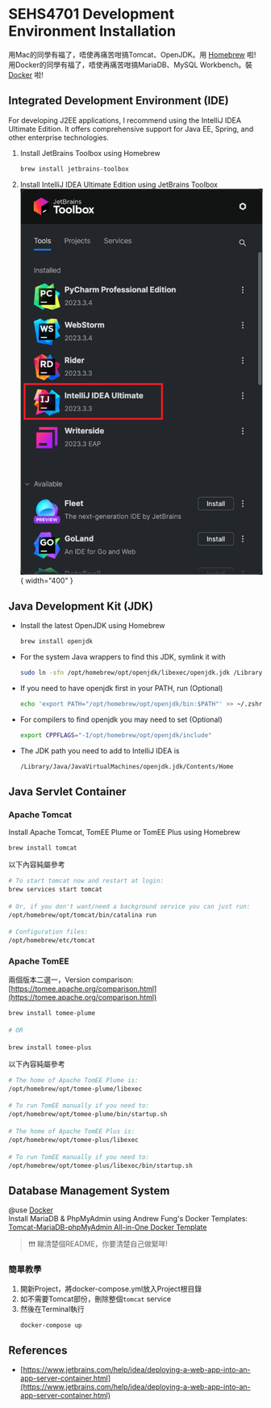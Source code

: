 # SEHS4701 Development Environment Installation

用Mac的同學有福了，唔使再痛苦咁搞Tomcat、OpenJDK。用 [Homebrew](Homebrew.md) 啦! \
用Docker的同學有福了，唔使再痛苦咁搞MariaDB、MySQL Workbench。裝 [Docker](Docker.md) 啦!

## Integrated Development Environment (IDE)

For developing J2EE applications, I recommend using the IntelliJ IDEA Ultimate Edition. It offers comprehensive support
for Java EE, Spring, and other enterprise technologies.

1. Install JetBrains Toolbox using Homebrew
    ```bash
    brew install jetbrains-toolbox
    ```

2. Install IntelliJ IDEA Ultimate Edition using JetBrains Toolbox
   ![jetbrains-toolbox](../images/jetbrains-toolbox.png){ width="400" }

## Java Development Kit (JDK)

- Install the latest OpenJDK using Homebrew
   ```bash
   brew install openjdk
   ```
- For the system Java wrappers to find this JDK, symlink it with
  ```bash
  sudo ln -sfn /opt/homebrew/opt/openjdk/libexec/openjdk.jdk /Library/Java/JavaVirtualMachines/openjdk.jdk
  ```

- If you need to have openjdk first in your PATH, run (Optional)
    ```bash
    echo 'export PATH="/opt/homebrew/opt/openjdk/bin:$PATH"' >> ~/.zshrc
    ```

- For compilers to find openjdk you may need to set (Optional)
    ```bash
    export CPPFLAGS="-I/opt/homebrew/opt/openjdk/include"
    ```
- The JDK path you need to add to IntelliJ IDEA is
    ```bash
    /Library/Java/JavaVirtualMachines/openjdk.jdk/Contents/Home
    ```

## Java Servlet Container

### Apache Tomcat

Install Apache Tomcat, TomEE Plume or TomEE Plus using Homebrew

```bash
brew install tomcat
```

以下內容純屬參考

```Bash
# To start tomcat now and restart at login:
brew services start tomcat

# Or, if you don't want/need a background service you can just run:
/opt/homebrew/opt/tomcat/bin/catalina run

# Configuration files: 
/opt/homebrew/etc/tomcat
```

### Apache TomEE

兩個版本二選一，Version comparison:
[https://tomee.apache.org/comparison.html](https://tomee.apache.org/comparison.html)

```bash
brew install tomee-plume

# OR

brew install tomee-plus
```

以下內容純屬參考

```Bash
# The home of Apache TomEE Plume is:
/opt/homebrew/opt/tomee-plume/libexec

# To run TomEE manually if you need to:
/opt/homebrew/opt/tomee-plume/bin/startup.sh

# The home of Apache TomEE Plus is:
/opt/homebrew/opt/tomee-plus/libexec

# To run TomEE manually if you need to:
/opt/homebrew/opt/tomee-plus/libexec/bin/startup.sh
```

## Database Management System

@use [Docker](Docker.md) \
Install MariaDB & PhpMyAdmin using Andrew Fung's Docker
Templates: [Tomcat-MariaDB-phpMyAdmin All-in-One Docker Template](https://github.com/andrewfung729/tomcat-mariadb-phpmyadmin-aio-docker)

> ❗❗❗ 睇清楚個README，你要清楚自己做緊咩!

### 簡單教學

1. 開新Project，將docker-compose.yml放入Project根目錄
2. 如不需要Tomcat部份，刪除整個`tomcat` service
3. 然後在Terminal執行
    ```bash
    docker-compose up
    ```

## References

- [https://www.jetbrains.com/help/idea/deploying-a-web-app-into-an-app-server-container.html](https://www.jetbrains.com/help/idea/deploying-a-web-app-into-an-app-server-container.html)